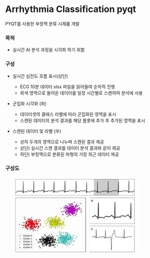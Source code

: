 # Arrhythmia Classification pyqt
PYQT를 사용한 부정맥 분류 시제품 개발

### 목적
- 실시간 AI 분석 과정을 시각화 하기 위함

### 구성
- 실시간 심전도 흐름 표시(상단)
  * ECG 10분 데이터 xlsx 파일을 읽어들여 순차적 진행
  * 회색 영역으로 들어온 데이터를 일정 시간별로 스캔하여 분석에 사용

- 군집화 시각화 (좌)
  * 데이터셋의 클래스 라벨에 따라 군집화된 영역을 표시
  * 스캔된 데이터의 분석 결과를 해당 플롯에 추가 후 추가된 영역을 표시

- 스캔된 데이터 및 라벨 (우)
  * 상하 두개의 영역으로 나누며 스캔된 결과 제공
  * 상단) 실시간 스캔 결과를 데이터 분석 결과와 같이 제공
  * 하단) 부정맥으로 분류된 파형의 가장 최근 데이터 제공
  
### 구성도
&nbsp;&nbsp;&nbsp;&nbsp;&nbsp;&nbsp;<img src="./asset/blueprint.png" width="400px">
